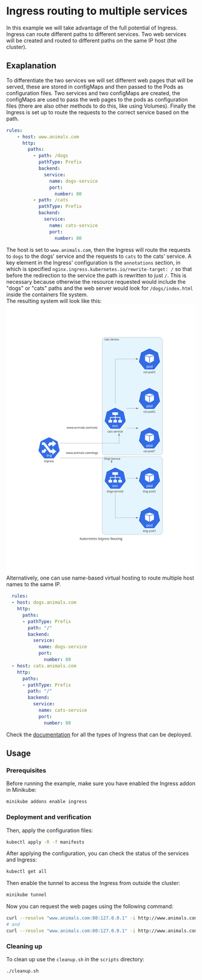 # Ingress routing to multiple services
In this example we will take advantage of the full potential of Ingress. Ingress can route different paths to different services. 
Two web services will be created and routed to different paths on the same IP host (the cluster).

## Exaplanation
To differentiate the two services we will set different web pages that will be served, these are stored in configMaps and then passed to the Pods as configuration files.
Two services and two configMaps are created, the configMaps are used to pass the web pages to the pods as configuration files (there are also other methods to do this, like using Volumes).
Finally the Ingress is set up to route the requests to the correct service based on the path.
```yaml
rules:
    - host: www.animals.com
      http:
        paths:
          - path: /dogs
            pathType: Prefix
            backend:
              service:
                name: dogs-service
                port:
                  number: 80
          - path: /cats
            pathType: Prefix
            backend:
              service:
                name: cats-service
                port:
                  number: 80
```
The host is set to `www.animals.com`, then the Ingress will route the requests to `dogs` to the dogs' service and the requests to `cats` to the cats' service.
A key element in the Ingress' configuration is the `annotations` section, in which is specified `nginx.ingress.kubernetes.io/rewrite-target: /` so that before the redirection to the service the path is rewritten to just `/`. This is necessary because otherwise the resource requested would include the "dogs" or "cats" paths and the web server would look for `/dogs/index.html` inside the containers file system.
<br>
The resulting system will look like this:
![System diagram](diagram.jpg)
<br>
Alternatively, one can use name-based virtual hosting to route multiple host names to the same IP.
```yaml
  rules:
  - host: dogs.animals.com
    http:
      paths:
      - pathType: Prefix
        path: "/"
        backend:
          service:
            name: dogs-service
            port:
              number: 80
  - host: cats.animals.com
    http:
      paths:
      - pathType: Prefix
        path: "/"
        backend:
          service:
            name: cats-service
            port:
              number: 80
```
Check the [documentation](https://kubernetes.io/docs/concepts/services-networking/ingress/#types-of-ingress) for all the types of Ingress that can be deployed.

## Usage

### Prerequisites
Before running the example, make sure you have enabled the Ingress addon in Minikube:
```bash
minikube addons enable ingress
```

### Deployment and verification
Then, apply the configuration files:
```bash
kubectl apply -R -f manifests
```
After applying the configuration, you can check the status of the services and Ingress:
```bash
kubectl get all
```
Then enable the tunnel to access the Ingress from outside the cluster:
```bash
minikube tunnel
```
Now you can request the web pages using the following command:
```bash
curl --resolve "www.animals.com:80:127.0.0.1" -i http://www.animals.com/cats
# and
curl --resolve "www.animals.com:80:127.0.0.1" -i http://www.animals.com/dogs
```
### Cleaning up
To clean up use the `cleanup.sh` in the `scripts` directory:
```bash
./cleanup.sh
```